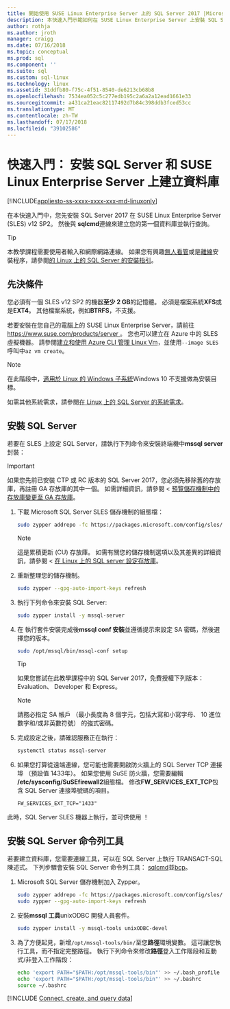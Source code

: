 ```yaml
---
title: 開始使用 SUSE Linux Enterprise Server 上的 SQL Server 2017 |Microsoft Docs
description: 本快速入門示範如何在 SUSE Linux Enterprise Server 上安裝 SQL Server 2017 然後建立並查詢資料庫，以使用 sqlcmd。
author: rothja
ms.author: jroth
manager: craigg
ms.date: 07/16/2018
ms.topic: conceptual
ms.prod: sql
ms.component: ''
ms.suite: sql
ms.custom: sql-linux
ms.technology: linux
ms.assetid: 31ddfb80-f75c-4f51-8540-de6213cb68b8
ms.openlocfilehash: 7534ea052c5c277edb195c2a6a2a12ead1661e33
ms.sourcegitcommit: a431ca21eac82117492d7b84c398ddb3fced53cc
ms.translationtype: MT
ms.contentlocale: zh-TW
ms.lasthandoff: 07/17/2018
ms.locfileid: "39102586"
---
```

# <a name="quickstart-install-sql-server-and-create-a-database-on-suse-linux-enterprise-server"></a>快速入門： 安裝 SQL Server 和 SUSE Linux Enterprise Server 上建立資料庫

[!INCLUDE[appliesto-ss-xxxx-xxxx-xxx-md-linuxonly](../includes/appliesto-ss-xxxx-xxxx-xxx-md-linuxonly.md)]

在本快速入門中，您先安裝 SQL Server 2017 在 SUSE Linux Enterprise Server (SLES) v12 SP2。 然後與 **sqlcmd**連線來建立您的第一個資料庫並執行查詢。

> [!TIP]
> 本教學課程需要使用者輸入和網際網路連線。 如果您有興趣[無人看管](sql-server-linux-setup.md#unattended)或是[離線](sql-server-linux-setup.md#offline)安裝程序，請參閱[的 Linux 上的 SQL Server 的安裝指引](sql-server-linux-setup.md)。

## <a name="prerequisites"></a>先決條件

您必須有一個 SLES v12 SP2 的機器**至少 2 GB**的記憶體。 必須是檔案系統**XFS**或是**EXT4**。 其他檔案系統，例如**BTRFS**，不支援。

若要安裝在您自己的電腦上的 SUSE Linux Enterprise Server，請前往[ https://www.suse.com/products/server ](https://www.suse.com/products/server)。 您也可以建立在 Azure 中的 SLES 虛擬機器。 請參閱[建立和使用 Azure CLI 管理 Linux Vm](https://docs.microsoft.com/azure/virtual-machines/linux/tutorial-manage-vm)，並使用`--image SLES`呼叫中`az vm create`。

> [!NOTE]
> 在此階段中，[適用於 Linux 的 Windows 子系統](https://msdn.microsoft.com/commandline/wsl/about)Windows 10 不支援做為安裝目標。

如需其他系統需求，請參閱[在 Linux 上的 SQL Server 的系統需求](sql-server-linux-setup.md#system)。

## <a id="install"></a>安裝 SQL Server

若要在 SLES 上設定 SQL Server，請執行下列命令來安裝終端機中**mssql server**封裝：

> [!IMPORTANT]
> 如果您先前已安裝 CTP 或 RC 版本的 SQL Server 2017，您必須先移除舊的存放庫，再註冊 GA 存放庫的其中一個。 如需詳細資訊，請參閱 <<c0> [ 預覽儲存機制中的存放庫變更至 GA 存放庫](sql-server-linux-change-repo.md)。

1. 下載 Microsoft SQL Server SLES 儲存機制的組態檔：

   ```bash
   sudo zypper addrepo -fc https://packages.microsoft.com/config/sles/12/mssql-server-2017.repo
   ```

   > [!NOTE]
   > 這是累積更新 (CU) 存放庫。 如需有關您的儲存機制選項以及其差異的詳細資訊，請參閱 <<c0> [ 在 Linux 上的 SQL server 設定存放庫](sql-server-linux-change-repo.md)。

1. 重新整理您的儲存機制。

   ```bash
   sudo zypper --gpg-auto-import-keys refresh 
   ```
   
1. 執行下列命令來安裝 SQL Server:

   ```bash
   sudo zypper install -y mssql-server
   ```

1. 在 執行套件安裝完成後**mssql conf 安裝**並遵循提示來設定 SA 密碼，然後選擇您的版本。

   ```bash
   sudo /opt/mssql/bin/mssql-conf setup
   ```

   > [!TIP]
   > 如果您嘗試在此教學課程中的 SQL Server 2017，免費授權下列版本： Evaluation、 Developer 和 Express。

   > [!NOTE]
   > 請務必指定 SA 帳戶 （最小長度為 8 個字元，包括大寫和小寫字母、 10 進位數字和/或非英數符號） 的強式密碼。

1. 完成設定之後，請確認服務正在執行：

   ```bash
   systemctl status mssql-server
   ```

1. 如果您打算從遠端連線，您可能也需要開啟防火牆上的 SQL Server TCP 連接埠 （預設值 1433年）。 如果您使用 SuSE 防火牆，您需要編輯 **/etc/sysconfig/SuSEfirewall2**組態檔。 修改**FW_SERVICES_EXT_TCP**包含 SQL Server 連接埠號碼的項目。

   ```
   FW_SERVICES_EXT_TCP="1433"
   ```

此時，SQL Server SLES 機器上執行，並可供使用 ！

## <a id="tools"></a>安裝 SQL Server 命令列工具

若要建立資料庫，您需要連線工具，可以在 SQL Server 上執行 TRANSACT-SQL 陳述式。 下列步驟會安裝 SQL Server 命令列工具： [sqlcmd](../tools/sqlcmd-utility.md)並[bcp](../tools/bcp-utility.md)。

1. Microsoft SQL Server 儲存機制加入 Zypper。

   ```bash
   sudo zypper addrepo -fc https://packages.microsoft.com/config/sles/12/prod.repo 
   sudo zypper --gpg-auto-import-keys refresh
   ```

1. 安裝**mssql 工具**unixODBC 開發人員套件。

   ```bash
   sudo zypper install -y mssql-tools unixODBC-devel
   ```

1. 為了方便起見，新增`/opt/mssql-tools/bin/`至您**路徑**環境變數。 這可讓您執行工具，而不指定完整路徑。 執行下列命令來修改**路徑**登入工作階段和互動式/非登入工作階段：

   ```bash
   echo 'export PATH="$PATH:/opt/mssql-tools/bin"' >> ~/.bash_profile
   echo 'export PATH="$PATH:/opt/mssql-tools/bin"' >> ~/.bashrc
   source ~/.bashrc
   ```

[!INCLUDE [Connect, create, and query data](../includes/sql-linux-quickstart-connect-query.md)]

